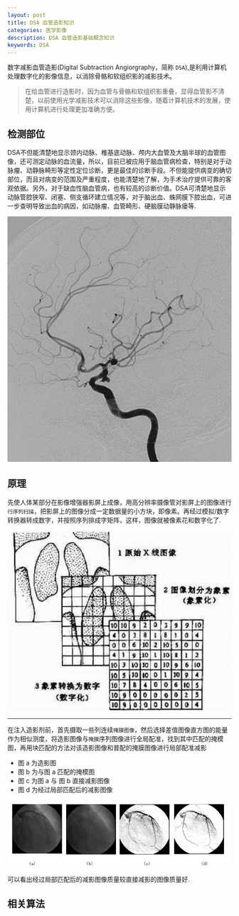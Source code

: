 ```yaml
---
layout: post
title: DSA 血管造影知识
categories: 医学影像
description: DSA 血管造影基础概念知识
keywords: DSA
---
```


数字减影血管造影(Digital Subtraction Angiorgraphy，简称 `DSA`),是利用计算机处理数字化的影像信息，以消除骨骼和软组织影的减影技术。

>在给血管进行造影时，因为血管与骨骼和软组织影重叠，显得血管影不清楚，以前使用光学减影技术可以消除这些影像，随着计算机技术的发展，使用计算机进行处理更加准确方便。

## 检测部位

DSA不但能清楚地显示颈内动脉、椎基底动脉、颅内大血管及大脑半球的血管图像，还可测定动脉的血流量，所以，目前已被应用于脑血管病检查，特别是对于动脉瘤、动静脉畸形等定性定位诊断，更是最佳的诊断手段。不但能提供病变的确切部位，而且对病变的范围及严重程度，也能清楚地了解，为手术治疗提供可靠的客观依据。另外，对于缺血性脑血管病，也有较高的诊断价值。DSA可清楚地显示动脉管腔狭窄、闭塞、侧支循环建立情况等，对于脑出血、蛛网膜下腔出血，可进一步查明导致出血的病因，如动脉瘤、血管畸形、硬脑膜动静脉瘘等.

![](/res/img/blog/medical_image/DSA.jpg)

## 原理

先使人体某部分在影像增强器影屏上成像，用高分辨率摄像管对影屏上的图像进行`行序列扫描`，把影屏上的图像分成一定数据量的小方块，即像素。再经过模拟/数字转换器转成数字，并按照序列排成字矩阵，这样，图像就被像素花和数字化了.

![](/res/img/blog/medical_image/dsa_trans.png)

---

在注入造影剂前，首先摄取一些列连续`掩膜图像`，然后选择差值图像直方图的能量作为相似测度，将造影图像与`掩膜`序列图像进行全局配准，找到其中匹配的掩模图，再用块匹配的方法对该造影图像和普配的掩膜图像进行局部配准减影

- 图 a 为造影图
- 图 b 为与图 a 匹配的掩模图
- 图 c 为图 a 与 图 b 直接减影图像
- 图 d 为经过局部匹配后的减影图像

![](/res/img/blog/medical_image/dsa_result.png)

可以看出经过局部匹配后的减影图像质量较直接减影的图像质量好.

## 相关算法

